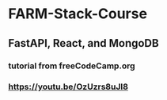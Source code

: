 # FARM-Stack-Course
## FastAPI, React, and MongoDB

### tutorial from freeCodeCamp.org

### https://youtu.be/OzUzrs8uJl8
